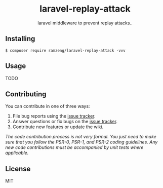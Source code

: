 <h1 align="center"> laravel-replay-attack </h1>

<p align="center"> laravel middleware to prevent replay attacks..</p>


## Installing

```shell
$ composer require ramzeng/laravel-replay-attack -vvv
```

## Usage

TODO

## Contributing

You can contribute in one of three ways:

1. File bug reports using the [issue tracker](https://github.com/ramzeng/laravel-replay-attack/issues).
2. Answer questions or fix bugs on the [issue tracker](https://github.com/ramzeng/laravel-replay-attack/issues).
3. Contribute new features or update the wiki.

_The code contribution process is not very formal. You just need to make sure that you follow the PSR-0, PSR-1, and PSR-2 coding guidelines. Any new code contributions must be accompanied by unit tests where applicable._

## License

MIT